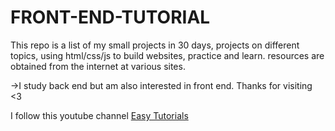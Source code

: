 # FRONT-END-TUTORIAL
This repo is a list of my small projects in 30 days,
projects on different topics, using html/css/js to build websites, practice and learn. resources are obtained from the internet at various sites. 

->I study back end but am also interested in front end. Thanks for visiting <3

I follow this youtube channel [Easy Tutorials](https://www.youtube.com/channel/UCkjoHfkLEy7ZT4bA2myJ8xA)
